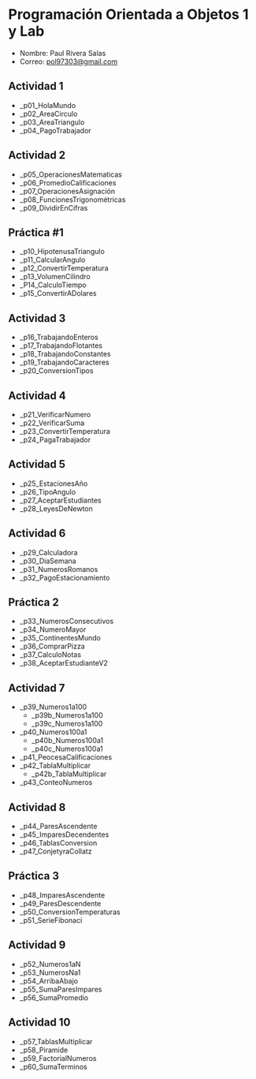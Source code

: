 # Programación Orientada a Objetos 1 y Lab

- Nombre: Paul Rivera Salas
- Correo: pol97303@gmail.com

## Actividad 1
- _p01_HolaMundo
- _p02_AreaCirculo
- _p03_AreaTriangulo
- _p04_PagoTrabajador

## Actividad 2
- _p05_OperacionesMatematicas
- _p06_PromedioCalificaciones
- _p07_OperacionesAsignación
- _p08_FuncionesTrigonométricas
- _p09_DividirEnCifras

## Práctica #1
- _p10_HipotenusaTriangulo
- _p11_CalcularAngulo
- _p12_ConvertirTemperatura
- _p13_VolumenCilindro
- _P14_CalculoTiempo
- _p15_ConvertirADolares

## Actividad 3
- _p16_TrabajandoEnteros
- _p17_TrabajandoFlotantes
- _p18_TrabajandoConstantes
- _p19_TrabajandoCaracteres
- _p20_ConversionTipos

## Actividad 4
- _p21_VerificarNumero
- _p22_VerificarSuma
- _p23_ConvertirTemperatura
- _p24_PagaTrabajador

## Actividad 5
- _p25_EstacionesAño
- _p26_TipoAngulo
- _p27_AceptarEstudiantes
- _p28_LeyesDeNewton

## Actividad 6
- _p29_Calculadora
- _p30_DiaSemana
- _p31_NumerosRomanos
- _p32_PagoEstacionamiento

## Práctica 2
- _p33_NumerosConsecutivos
- _p34_NumeroMayor
- _p35_ContinentesMundo
- _p36_ComprarPizza
- _p37_CalculoNotas
- _p38_AceptarEstudianteV2

## Actividad 7
- _p39_Numeros1a100
    - _p39b_Numeros1a100
    - _p39c_Numeros1a100
- _p40_Numeros100a1
    - _p40b_Numeros100a1
    - _p40c_Numeros100a1
- _p41_PeocesaCalificaciones
- _p42_TablaMultiplicar
    - _p42b_TablaMultiplicar
- _p43_ConteoNumeros

## Actividad 8
- _p44_ParesAscendente
- _p45_ImparesDecendentes
- _p46_TablasConversion
- _p47_ConjetyraCollatz

## Práctica 3
- _p48_ImparesAscendente
- _p49_ParesDescendente
- _p50_ConversionTemperaturas
- _p51_SerieFibonaci
 
 ## Actividad 9
 - _p52_Numeros1aN
 - _p53_NumerosNa1
 - _p54_ArribaAbajo
 - _p55_SumaParesImpares
 - _p56_SumaPromedio

 ## Actividad 10
 - _p57_TablasMultiplicar
 - _p58_Piramide
 - _p59_FactorialNumeros
 - _p60_SumaTerminos